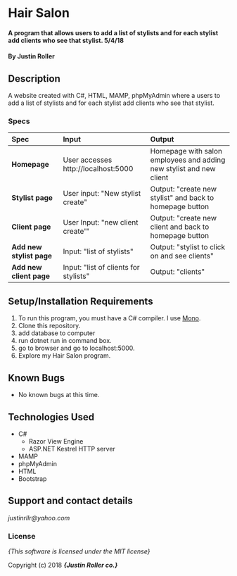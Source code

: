 # Hair Salon

#### A program that allows users to add a list of stylists and for each stylist add clients who see that stylist. 5/4/18

#### By **Justin Roller**

## Description

A website created with C#, HTML, MAMP, phpMyAdmin where a users to add a list of stylists and for each stylist add clients who see that stylist.


### Specs
| Spec | Input | Output |
| :-------------     | :------------- | :------------- |
| **Homepage** | User accesses http://localhost:5000| Homepage with salon employees and adding new stylist and new client |
| **Stylist page** | User input: "New stylist create" | Output: "create new stylist" and back to homepage button  |
| **Client page**| User Input: "new client create'" | Output: "create new client and back to homepage button |
| **Add new stylist page**| Input: "list of stylists" | Output: "stylist to click on and see clients" |
| **Add new client page** | Input: "list of clients for stylists" | Output: "clients" |


## Setup/Installation Requirements

1. To run this program, you must have a C# compiler. I use [Mono](http://www.mono-project.com).
2. Clone this repository.
3. add database to computer
4. run dotnet run in command box.
5. go to browser and go to localhost:5000.
6. Explore my Hair Salon program.

## Known Bugs
* No known bugs at this time.

## Technologies Used
* C#
  * Razor View Engine
  * ASP.NET Kestrel HTTP server
* MAMP
* phpMyAdmin
* HTML
* Bootstrap

## Support and contact details

_justinrllr@yahoo.com_

### License

*{This software is licensed under the MIT license}*

Copyright (c) 2018 **_{Justin Roller co.}_**
